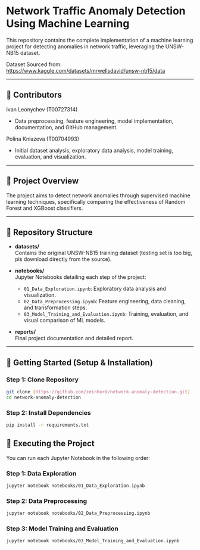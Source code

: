 # Network Traffic Anomaly Detection Using Machine Learning

This repository contains the complete implementation of a machine learning project for detecting anomalies in network traffic, leveraging the UNSW-NB15 dataset.

Dataset Sourced from: https://www.kaggle.com/datasets/mrwellsdavid/unsw-nb15/data

---
## 👥 Contributors

Ivan Leonychev (T00727314)
- Data preprocessing, feature engineering, model implementation, documentation, and GitHub management.

Polina Kniazeva (T00704993)
- Initial dataset analysis, exploratory data analysis, model training, evaluation, and visualization.

---

## 📌 Project Overview

The project aims to detect network anomalies through supervised machine learning techniques, specifically comparing the effectiveness of Random Forest and XGBoost classifiers.

---

## 📂 Repository Structure

- **datasets/**  
  Contains the original UNSW-NB15 training dataset (testing set is too big, pls download directly from the source).

- **notebooks/**  
  Jupyter Notebooks detailing each step of the project:
  - `01_Data_Exploration.ipynb`: Exploratory data analysis and visualization.
  - `02_Data_Preprocessing.ipynb`: Feature engineering, data cleaning, and transformation steps.
  - `03_Model_Training_and_Evaluation.ipynb`: Training, evaluation, and visual comparison of ML models.

- **reports/**  
  Final project documentation and detailed report.

---

## 🚀 Getting Started (Setup & Installation)

### Step 1: Clone Repository
```bash
git clone [https://github.com/zeinhord/network-anomaly-detection.git]
cd network-anomaly-detection
```

### Step 2: Install Dependencies
```bash
pip install -r requirements.txt
```

## 🔧 Executing the Project

You can run each Jupyter Notebook in the following order:

### Step 1: Data Exploration
```bash
jupyter notebook notebooks/01_Data_Exploration.ipynb
```

### Step 2: Data Preprocessing
```bash
jupyter notebook notebooks/02_Data_Preprocessing.ipynb
```

### Step 3: Model Training and Evaluation
```bash
jupyter notebook notebooks/03_Model_Training_and_Evaluation.ipynb
```
